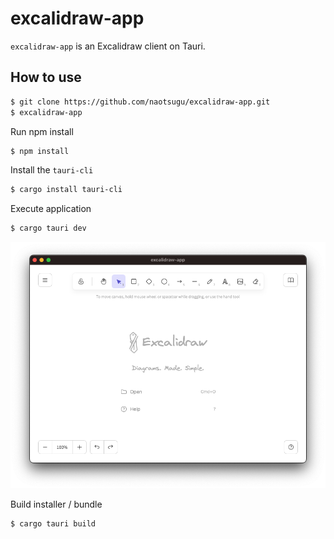 # excalidraw-app

`excalidraw-app` is an Excalidraw client on Tauri.



## How to use


```sh
$ git clone https://github.com/naotsugu/excalidraw-app.git
$ excalidraw-app
```

Run npm install

```sh
$ npm install
```

Install the `tauri-cli`

```sh
$ cargo install tauri-cli
```

Execute application

```sh
$ cargo tauri dev
```

![excalidraw-app](docs/images/excalidraw-app.png)


Build installer / bundle


```sh
$ cargo tauri build
```


